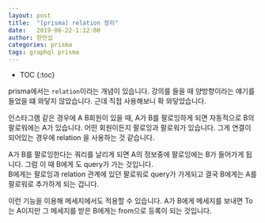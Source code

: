 ```yaml
---
layout: post
title:  "[prisma] relation 정리"
date:   2019-06-22-1:12:00
author: 한만섭
categories: prisma
tags: graphql prisma 
---
```


* TOC
{:toc}


prisma에서는 `relation`이라는 개념이 있습니다. 강의를 들을 때 양방향이라는 얘기를 들었을 떄 와닿지 않았습니다. 근데 직접 사용해보니 확 와닿았습니다. 

인스타그램 같은 경우에 A B회원이 있을 때, A가 B를 팔로잉하게 되면 자동적으로 B의 팔로워에는 A가 있습니다. 어떤 회원이든지 팔로잉과 팔로워가 있습니다. 
그게 연결이 되어있는 경우에 relation 을 사용하는 것 같습니다.  

A가 B를 팔로잉한다는 쿼리를 날리게 되면 A의 정보중에 팔로잉에는 B가 들어가게 됩니다. 그럼 이 때 B에게 도 query가 가는 것입니다.  
B에게는 팔로잉과 relation 관계에 있던 팔로워로 query가 가게되고 결국 B에게는 A를 팔로워로 추가하게 되는 겁니다.  

이런 기능을 이용해 메세지에서도 적용할 수 있습니다. A가 B에게 메세지를 보내면 To는 A이지만 그 메세지를 받은 B에게는 from으로 등록이 되는 것입니다.  

